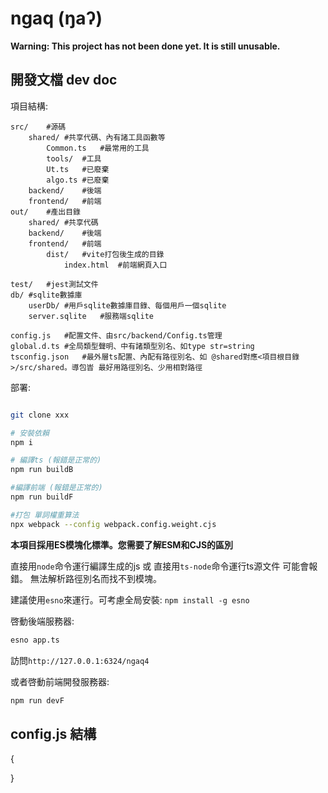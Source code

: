 # ngaq (ŋaʔ)

**Warning: This project has not been done yet. It is still unusable.**

## 開發文檔 dev doc

項目結構:
```
src/	#源碼
	shared/	#共享代碼、內有諸工具函數等
		Common.ts	#最常用的工具
		tools/	#工具
		Ut.ts	#已廢棄
		algo.ts	#已廢棄
	backend/	#後端
	frontend/	#前端
out/	#產出目錄
	shared/	#共享代碼
	backend/	#後端
	frontend/	#前端
		dist/	#vite打包後生成的目錄
			index.html	#前端網頁入口

test/	#jest測試文件
db/	#sqlite數據庫
	userDb/	#用戶sqlite數據庫目錄、每個用戶一個sqlite
	server.sqlite	#服務端sqlite

config.js	#配置文件、由src/backend/Config.ts管理
global.d.ts	#全局類型聲明、中有諸類型別名、如type str=string
tsconfig.json	#最外層ts配置、內配有路徑別名、如 @shared對應<項目根目錄>/src/shared。導包旹 最好用路徑別名、少用相對路徑

```

部署:
```bash

git clone xxx

# 安裝依賴
npm i

# 編譯ts (報錯是正常的)
npm run buildB

#編譯前端 (報錯是正常的)
npm run buildF

#打包 單詞權重算法
npx webpack --config webpack.config.weight.cjs

```

**本項目採用ES模塊化標準。您需要了解ESM和CJS的區別**

直接用`node`命令運行編譯生成的js 或 直接用`ts-node`命令運行ts源文件 可能會報錯。 無法解析路徑別名而找不到模塊。

建議使用`esno`來運行。可考慮全局安裝: `npm install -g esno`

啓動後端服務器: 

```bash
esno app.ts
```

訪問`http://127.0.0.1:6324/ngaq4`

或者啓動前端開發服務器:
```bash
npm run devF
```


## config.js 結構

{
	
}